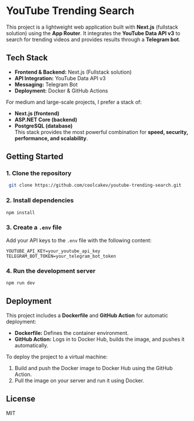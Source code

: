 # YouTube Trending Search

This project is a lightweight web application built with **Next.js** (fullstack solution) using the **App Router**. It integrates the **YouTube Data API v3** to search for trending videos and provides results through a **Telegram bot**.

## Tech Stack
- **Frontend & Backend:** Next.js (Fullstack solution)
- **API Integration:** YouTube Data API v3
- **Messaging:** Telegram Bot
- **Deployment:** Docker & GitHub Actions

For medium and large-scale projects, I prefer a stack of:
- **Next.js (frontend)**  
- **ASP.NET Core (backend)**  
- **PostgreSQL (database)**  
This stack provides the most powerful combination for **speed, security, performance, and scalability**.

## Getting Started

### 1. Clone the repository
```bash
 git clone https://github.com/coolcakev/youtube-trending-search.git
```

### 2. Install dependencies
```bash
npm install
```

### 3. Create a `.env` file
Add your API keys to the `.env` file with the following content:
```
YOUTUBE_API_KEY=your_youtube_api_key
TELEGRAM_BOT_TOKEN=your_telegram_bot_token
```

### 4. Run the development server
```bash
npm run dev
```

## Deployment
This project includes a **Dockerfile** and **GitHub Action** for automatic deployment:
- **Dockerfile:** Defines the container environment.
- **GitHub Action:** Logs in to Docker Hub, builds the image, and pushes it automatically.

To deploy the project to a virtual machine:
1. Build and push the Docker image to Docker Hub using the GitHub Action.
2. Pull the image on your server and run it using Docker.

## License
MIT
